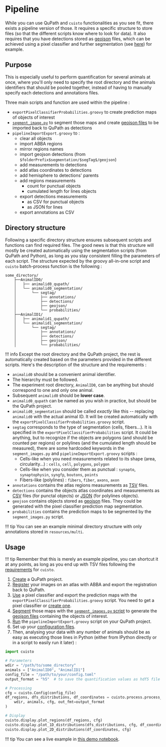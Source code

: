 # Pipeline
While you can use QuPath and `cuisto` functionalities as you see fit, there exists a pipeline version of those. It requires a specific structure to store files (so that the different scripts know where to look for data). It also requires that you have detections stored as [geojson](tips-formats.md#json-and-geojson-files) files, which can be achieved using a pixel classifier and further segmentation (see [here](guide-qupath-objects.md#probability-map-segmentation)) for example.

## Purpose
This is especially useful to perform quantification for several animals at once, where you'll only need to specify the root directory and the animals identifiers that should be pooled together, instead of having to manually specify each detections and annotations files.

Three main scripts and function are used within the pipeline :

+ `exportPixelClassifierProbabilities.groovy` to create prediction maps of objects of interest
+ [`segment_image.py`](api-script-segment.md) to segment those maps and create [geojson files](tips-formats.md#json-and-geojson-files) to be imported back to QuPath as detections
+ `pipelineImportExport.groovy` to :
    - clear all objects
    - import ABBA regions
    - mirror regions names
    - import geojson detections (from `$folderPrefix$segmentation/$segTag$/geojson`)
    - add measurements to detections
    - add atlas coordinates to detections
    - add hemisphere to detections' parents
    - add regions measurements 
        * count for punctual objects
        * cumulated length for lines objects
    - export detections measurements
        * as CSV for punctual objects
        * as JSON for lines
    - export annotations as CSV

## Directory structure
Following a specific directory structure ensures subsequent scripts and functions can find required files. The good news is that this structure will mostly be created automatically using the segmentation scripts (from QuPath and Python), as long as you stay consistent filling the parameters of each script.
The structure expected by the groovy all-in-one script and `cuisto` batch-process function is the following :

```
some_directory/
    ├──AnimalID0/  
    │   ├── animalid0_qupath/
    │   └── animalid0_segmentation/  
    │       └── segtag/  
    │           ├── annotations/  
    │           ├── detections/  
    │           ├── geojson/  
    │           └── probabilities/  
    ├──AnimalID1/  
    │   ├── animalid1_qupath/
    │   └── animalid1_segmentation/  
    │       └── segtag/  
    │           ├── annotations/  
    │           ├── detections/  
    │           ├── geojson/  
    │           └── probabilities/  
```

!!! info
    Except the root directory and the QuPath project, the rest is automatically created based on the parameters provided in the different scripts. Here's the description of the structure and the requirements :

+ `animalid0` should be a convenient animal identifier.
+ The hierarchy must be followed.
+ The experiment root directory, `AnimalID0`, can be anything but should correspond to one and only one animal.
+ Subsequent `animalid0` should be **lower case**.
+ `animalid0_qupath` can be named as you wish in practice, but should be the QuPath project.
+ `animalid0_segmentation` should be called *exactly* like this -- replacing `animalid0` with the actual animal ID. It will be created automatically with the `exportPixelClassifierProbabilities.groovy` script.
+ `segtag` corresponds to the type of segmentation (cells, fibers...). It is specified in the `exportPixelClassifierProbabilities` script. It could be anything, but to recognize if the objects are polygons (and should be counted per regions) or polylines (and the cumulated length should be measured), there are some hardcoded keywords in the `segment_images.py` and `pipelineImportExport.groovy` scripts :
    + Cells-like when you need measurements related to its shape (area, circularity...) : `cells`, `cell`, `polygons`, `polygon`
    + Cells-like when you consider them as punctual : `synapto`, `synaptophysin`, `syngfp`, `boutons`, `points`
    + Fibers-like (polylines) : `fibers`, `fiber`, `axons`, `axon`
+ `annotations` contains the atlas regions measurements as [TSV](tips-formats.md#csv-csv-tsv-files) files.
+ `detections` contains the objects atlas coordinates and measurements as [CSV](tips-formats.md#csv-csv-tsv-files) files (for punctal objects) or [JSON](tips-formats.md#json-and-geojson-files) (for polylines objects).
+ `geojson` contains objects stored as [geojson](tips-formats.md#json-and-geojson-files) files. They could be generated with the pixel classifier prediction map segmentation.
+ `probabilities` contains the prediction maps to be segmented by the `segment_images.py` script.

!!! tip
    You can see an example minimal directory structure with only annotations stored in `resources/multi`.

## Usage
!!! tip
    Remember that this is merely an example pipeline, you can shortcut it at any points, as long as you end up with TSV files following the [requirements](guide-prepare-qupath.md#qupath-requirements) for `cuisto`.

1. [Create](guide-qupath-objects.md#qupath-project) a QuPath project.
2. [Register](guide-register-abba.md) your images on an atlas with ABBA and export the registration back to QuPath.
3. [Use](guide-qupath-objects.md#pixel-classifier) a pixel classifier and export the prediction maps with the `exportPixelClassifierProbabilities.groovy` script. You need to get a pixel classifier or [create one](guide-qupath-objects.md#train-a-model).
4. [Segment](guide-qupath-objects.md#probability-map-segmentation) those maps with the [`segment_images.py` script](api-script-segment.md) to generate the [geojson files](tips-formats.md#json-and-geojson-files) containing the objects of interest.
5. [Run](tips-qupath.md#custom-scripts) the `pipelineImportExport.groovy` script on your QuPath project.
6. Set up your [configuration files](main-configuration-files.md).
7. Then, analysing your data with any number of animals should be as easy as executing those lines in Python (either from IPython directly or in a script to easily run it later) :

```python linenums="1"
import cuisto

# Parameters
wdir = "/path/to/some_directory"
animals = ["AnimalID0", "AnimalID1"]
config_file = "/path/to/your/config.toml"
output_format = "h5"  # to save the quantification values as hdf5 file

# Processing
cfg = cuisto.Config(config_file)
df_regions, dfs_distributions, df_coordinates = cuisto.process.process_animals(
    wdir, animals, cfg, out_fmt=output_format
)

# Display
cuisto.display.plot_regions(df_regions, cfg)
cuisto.display.plot_1D_distributions(dfs_distributions, cfg, df_coordinates=df_coordinates)
cuisto.display.plot_2D_distributions(df_coordinates, cfg)
```

!!! tip
    You can see a live example in [this demo notebook](demo_notebooks/fibers_length_multi.ipynb).
